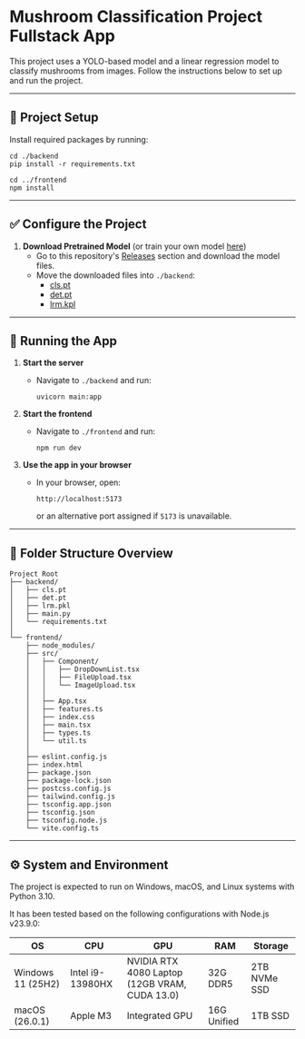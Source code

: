 # Mushroom Classification Project Fullstack App

This project uses a YOLO-based model and a linear regression model to classify mushrooms from images. Follow the instructions below to set up and run the project.

---

## 🔧 Project Setup

Install required packages by running:

```shell
cd ./backend
pip install -r requirements.txt

cd ../frontend
npm install
```

---

## ✅ Configure the Project

1. **Download Pretrained Model** (or train your own model [here](https://github.com/HenryShaoR/MushroomClassification))
    - Go to this repository's [Releases](https://github.com/HenryShaoR/MushroomClassificationFullStack/releases) section and download the model files.
    - Move the downloaded files into `./backend`:
       - [cls.pt](https://github.com/HenryShaoR/MushroomClassification/releases/download/Models-V1/cls.pt)
       - [det.pt](https://github.com/HenryShaoR/MushroomClassification/releases/download/Models-V1/det.pt)
       - [lrm.kpl](https://github.com/HenryShaoR/MushroomClassification/releases/download/Models-V1/lrm.pkl)

---

## 🧪 Running the App

1. **Start the server**
    - Navigate to `./backend` and run:
      ```
      uvicorn main:app
      ```

2. **Start the frontend**
    - Navigate to `./frontend` and run:
      ```
      npm run dev
      ```

3. **Use the app in your browser**
    - In your browser, open:
      ```
      http://localhost:5173
      ```
      or an alternative port assigned if `5173` is unavailable.

---

## 📁 Folder Structure Overview

```
Project Root
├── backend/
│   ├── cls.pt
│   ├── det.pt
│   ├── lrm.pkl
│   ├── main.py
│   └── requirements.txt
│
└── frontend/
    ├── node_modules/
    ├── src/
    │   ├── Component/
    │   │   ├── DropDownList.tsx
    │   │   ├── FileUpload.tsx
    │   │   └── ImageUpload.tsx
    │   │
    │   ├── App.tsx
    │   ├── features.ts
    │   ├── index.css
    │   ├── main.tsx
    │   ├── types.ts
    │   └── util.ts
    │
    ├── eslint.config.js
    ├── index.html
    ├── package.json
    ├── package-lock.json
    ├── postcss.config.js
    ├── tailwind.config.js
    ├── tsconfig.app.json
    ├── tsconfig.json
    ├── tsconfig.node.js
    └── vite.config.ts

```

---

## ⚙️ System and Environment
The project is expected to run on Windows, macOS, and Linux systems with Python 3.10.

It has been tested based on the following configurations with Node.js v23.9.0:

| OS                | CPU              | GPU                                           | RAM         | Storage      |
|-------------------|------------------|-----------------------------------------------|-------------|--------------|
| Windows 11 (25H2) | Intel i9-13980HX | NVIDIA RTX 4080 Laptop (12GB VRAM, CUDA 13.0) | 32G DDR5    | 2TB NVMe SSD |
| macOS (26.0.1)    | Apple M3         | Integrated GPU                                | 16G Unified | 1TB SSD      |

